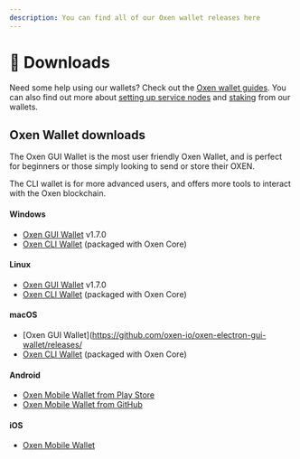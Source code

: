 ```yaml
---
description: You can find all of our Oxen wallet releases here
---
```


# 📁 Downloads

Need some help using our wallets? Check out the [Oxen wallet guides](using-the-oxen-blockchain/oxen-wallet-guides/). You can also find out more about [setting up service nodes](https://docs.oxen.io/using-the-oxen-blockchain/oxen-service-node-guides/full-service-node-setup-guide) and [staking](using-the-oxen-blockchain/oxen-service-node-guides/staking-to-shared-service-node.md) from our wallets.

## Oxen Wallet downloads

The Oxen GUI Wallet is the most user friendly Oxen Wallet, and is perfect for beginners or those simply looking to send or store their OXEN.

The CLI wallet is for more advanced users, and offers more tools to interact with the Oxen blockchain.

#### Windows

* [Oxen GUI Wallet](https://github.com/oxen-io/oxen-electron-gui-wallet/releases/download/v1.7.0/oxen-electron-wallet-1.7.0-win.exe) v1.7.0
* [Oxen CLI Wallet](https://github.com/oxen-io/oxen-core/releases) \(packaged with Oxen Core\)

#### Linux

* [Oxen GUI Wallet](https://github.com/oxen-io/oxen-electron-gui-wallet/releases/download/v1.7.0/oxen-electron-wallet-1.7.0-linux.AppImage) v1.7.0
* [Oxen CLI Wallet](https://github.com/oxen-io/oxen-core/releases) \(packaged with Oxen Core\)

#### macOS

* [Oxen GUI Wallet](https://github.com/oxen-io/oxen-electron-gui-wallet/releases/
* [Oxen CLI Wallet](https://github.com/oxen-io/oxen-core/releases) \(packaged with Oxen Core\)

#### Android

* [Oxen Mobile Wallet from Play Store](https://play.google.com/store/apps/details?id=io.oxen.wallet)
* [Oxen Mobile Wallet from GitHub](https://github.com/oxen-io/oxen-mobile-wallet/releases/)

#### iOS

* [Oxen Mobile Wallet](https://apps.apple.com/app/oxen-wallet-rangeproof/id1547745078)





